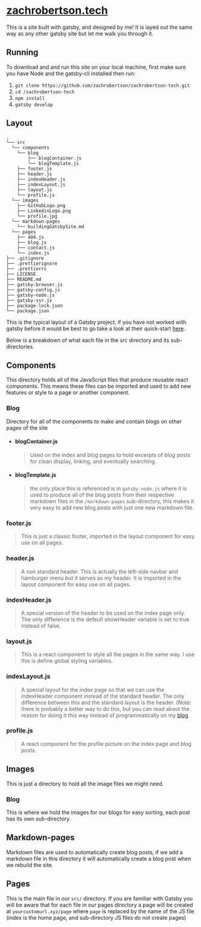 # [zachrobertson.tech](https://zachrobertson.tech)

This is a site built with gatsby, and designed by me!
It is layed out the same way as any other gatsby site but let me walk you through it.

## Running

To download and and run this site on your local machine, first make sure you have Node and the gatsby-cli installed then run:

1. `git clone https://github.com/zachrobertson/zachrobertson-tech.git`
2. `cd /zachrobertson-tech`
3. `npm install`
4. `gatsby develop`

## Layout

    .
    └── src
      └── components
        └── blog
            ├── blogContainer.js
            └── blogTemplate.js
        ├── footer.js
        ├── header.js
        ├── indexHeader.js
        ├── indexLayout.js
        ├── layout.js
        └── profile.js
      └── images
        ├── GitHubLogo.png
        ├── LinkedinLogo.png
        └── profile.jpg
      └── markdown-pages
        └── buildingGatsbySite.md
      └── pages
        ├── 404.js
        ├── blog.js
        ├── contact.js
        └── index.js
    ├── .gitignore
    ├── .prettierignore
    ├── .prettierrc
    ├── LICENSE
    ├── README.md
    ├── gatsby-browser.js
    ├── gatsby-config.js
    ├── gatsby-node.js
    ├── gatsby-ssr.js
    ├── package-lock.json
    └── package.json
  
This is the typical layout of a Gatsby project, if you have not worked with gatsby before it would be best to go take a look at their quick-start [here](https://www.gatsbyjs.com/docs/quick-start/).

Below is a breakdown of what each file in the src directory and its sub-directories.

## Components

This directory holds all of the JavaScript files that produce reusable react components. This means these files can be imported and used to add new features or style to a page or another component.

### Blog

  Directory for all of the components to make and contain blogs on other pages of the site

- #### blogContainer.js

  > Used on the index and blog pages to hold excerpts of blog posts for clean display, linking, and eventually searching.

- #### blogTemplate.js

  > the only place this is referenced is in `gatsby-node.js` where it is used to produce all of the blog posts from their respective markdown files in the `/markdown-pages` sub-directory, this makes it very easy to add new blog posts with just one new markdown file.

### footer.js

> This is just a classic footer, imported in the layout component for easy use on all pages.

### header.js

> A non standard header. This is actually the left-side navbar and hamburger menu but it serves as my header. It is imported in the layout component for easy use on all pages.

### indexHeader.js

> A special version of the header to be used on the index page only. The only difference is the default showHeader variable is set to true instead of false.

### layout.js

> This is a react component to style all the pages in the same way. I use this is define global styling variables.

### indexLayout.js

> A special layout for the index page so that we can use the indexHeader component instead of the standard header. The only difference between this and the standard layout is the header. (Note: there is probably a better way to do this, but you can read about the reason for doing it this way instead of programmatically on my [blog](https://zachrobertson.tech/blog/build-a-gatsby-site/).

### profile.js

>A react component for the profile picture on the index page and blog posts.

## Images

This is just a directory to hold all the image files we might need.

### Blog

  This is where we hold the images for our blogs for easy sorting, each post has its own sub-directory.

## Markdown-pages

Markdown files are used to automatically create blog posts, if we add a markdown file in this directory it will automatically create a blog post when we rebuild the site.

## Pages

This is the main file in our `src/` directory. If you are familiar with Gatsby you will be aware that for each file in our pages directory a page will be created at `yourcustomurl.xyz/page` where `page` is replaced by the name of the JS file (index is the home page, and sub-directory JS files do not create pages)
